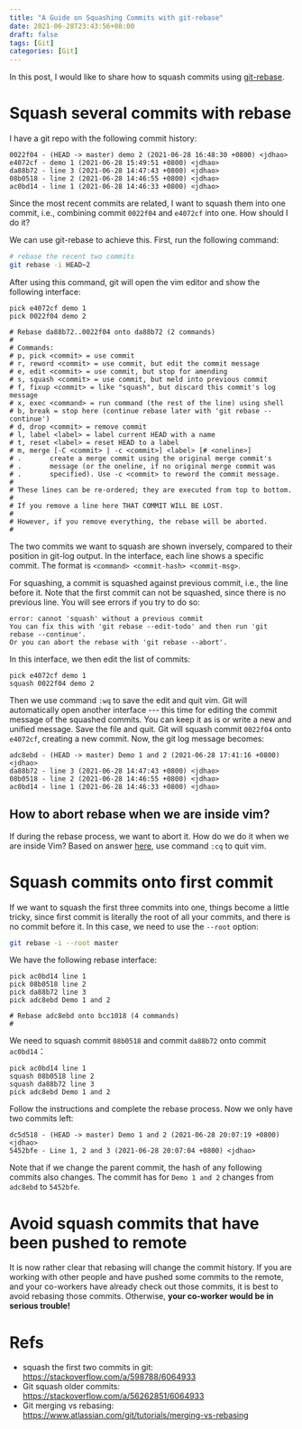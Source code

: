 ```yaml
---
title: "A Guide on Squashing Commits with git-rebase"
date: 2021-06-28T23:43:56+08:00
draft: false
tags: [Git]
categories: [Git]
---
```


In this post, I would like to share how to squash commits using [git-rebase](https://git-scm.com/book/en/v2/Git-Branching-Rebasing).

<!--more-->

# Squash several commits with rebase

I have a git repo with the following commit history:

```
0022f04 - (HEAD -> master) demo 2 (2021-06-28 16:48:30 +0800) <jdhao>
e4072cf - demo 1 (2021-06-28 15:49:51 +0800) <jdhao>
da88b72 - line 3 (2021-06-28 14:47:43 +0800) <jdhao>
08b0518 - line 2 (2021-06-28 14:46:55 +0800) <jdhao>
ac0bd14 - line 1 (2021-06-28 14:46:33 +0800) <jdhao>
```

Since the most recent commits are related, I want to squash them into one
commit, i.e., combining commit `0022f04` and `e4072cf` into one. How should I
do it?

We can use git-rebase to achieve this. First, run the following command:

```bash
# rebase the recent two commits
git rebase -i HEAD~2
```

After using this command, git will open the vim editor and show the following
interface:

```rebase-todo
pick e4072cf demo 1
pick 0022f04 demo 2

# Rebase da88b72..0022f04 onto da88b72 (2 commands)
#
# Commands:
# p, pick <commit> = use commit
# r, reword <commit> = use commit, but edit the commit message
# e, edit <commit> = use commit, but stop for amending
# s, squash <commit> = use commit, but meld into previous commit
# f, fixup <commit> = like "squash", but discard this commit's log message
# x, exec <command> = run command (the rest of the line) using shell
# b, break = stop here (continue rebase later with 'git rebase --continue')
# d, drop <commit> = remove commit
# l, label <label> = label current HEAD with a name
# t, reset <label> = reset HEAD to a label
# m, merge [-C <commit> | -c <commit>] <label> [# <oneline>]
# .       create a merge commit using the original merge commit's
# .       message (or the oneline, if no original merge commit was
# .       specified). Use -c <commit> to reword the commit message.
#
# These lines can be re-ordered; they are executed from top to bottom.
#
# If you remove a line here THAT COMMIT WILL BE LOST.
#
# However, if you remove everything, the rebase will be aborted.
#
```

The two commits we want to squash are shown inversely, compared to their
position in git-log output. In the interface, each line shows a specific
commit. The format is `<command> <commit-hash> <commit-msg>`.

For squashing, a commit is squashed against previous commit, i.e., the line
before it. Note that the first commit can not be squashed, since there is no
previous line. You will see errors if you try to do so:

```
error: cannot 'squash' without a previous commit
You can fix this with 'git rebase --edit-todo' and then run 'git rebase --continue'.
Or you can abort the rebase with 'git rebase --abort'.
```

In this interface, we then edit the list of commits:

```
pick e4072cf demo 1
squash 0022f04 demo 2
```

Then we use command `:wq` to save the edit and quit vim. Git will automatically
open another interface --- this time for editing the commit message of the
squashed commits. You can keep it as is or write a new and unified message.
Save the file and quit. Git will squash commit `0022f04` onto `e4072cf`,
creating a new commit. Now, the git log message becomes:

```
adc8ebd - (HEAD -> master) Demo 1 and 2 (2021-06-28 17:41:16 +0800) <jdhao>
da88b72 - line 3 (2021-06-28 14:47:43 +0800) <jdhao>
08b0518 - line 2 (2021-06-28 14:46:55 +0800) <jdhao>
ac0bd14 - line 1 (2021-06-28 14:46:33 +0800) <jdhao>
```

## How to abort rebase when we are inside vim?

If during the rebase process, we want to abort it. How do we do it when we are
inside Vim? Based on answer [here](https://stackoverflow.com/q/27226886/6064933), use command `:cq` to quit vim.

# Squash commits onto first commit

If we want to squash the first three commits into one, things become a little
tricky, since first commit is literally the root of all your commits, and there
is no commit before it. In this case, we need to use the `--root` option:

```bash
git rebase -i --root master
```

We have the following rebase interface:

```
pick ac0bd14 line 1
pick 08b0518 line 2
pick da88b72 line 3
pick adc8ebd Demo 1 and 2

# Rebase adc8ebd onto bcc1018 (4 commands)
#
```

We need to squash commit `08b0518` and commit `da88b72` onto commit `ac0bd14`：

```
pick ac0bd14 line 1
squash 08b0518 line 2
squash da88b72 line 3
pick adc8ebd Demo 1 and 2
```

Follow the instructions and complete the rebase process. Now we only have two
commits left:

```
dc5d518 - (HEAD -> master) Demo 1 and 2 (2021-06-28 20:07:19 +0800) <jdhao>
5452bfe - Line 1, 2 and 3 (2021-06-28 20:07:04 +0800) <jdhao>
```

Note that if we change the parent commit, the hash of any following commits
also changes. The commit has for `Demo 1 and 2` changes from `adc8ebd` to
`5452bfe`.

# Avoid squash commits that have been pushed to remote

It is now rather clear that rebasing will change the commit history. If you are
working with other people and have pushed some commits to the remote, and your
co-workers have already check out those commits, it is best to avoid rebasing
those commits. Otherwise, **your co-worker would be in serious trouble!**

# Refs

+ squash the first two commits in git: https://stackoverflow.com/a/598788/6064933
+ Git squash older commits: https://stackoverflow.com/a/56262851/6064933
+ Git merging vs rebasing: https://www.atlassian.com/git/tutorials/merging-vs-rebasing
